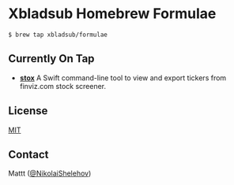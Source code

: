 # Xbladsub Homebrew Formulae

```terminal
$ brew tap xbladsub/formulae
```

## Currently On Tap

- **[stox][stox]**
  A Swift command-line tool to view and export tickers from finviz.com stock screener.
  
## License

[MIT](https://opensource.org/licenses/MIT)

## Contact

Mattt ([@NikolaiShelehov](https://twitter.com/NikolaiShelehov))

[stox]: https://github.com/xbladesub/stox

